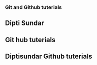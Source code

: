 
### Git and Github tuterials

## Dipti Sundar

## Git hub tuterials

## Diptisundar Github tuterials

